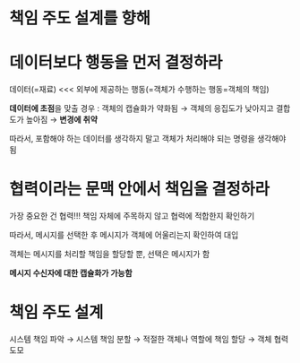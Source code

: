 # 책임 주도 설계를 향해

# **데이터보다 행동을 먼저 결정하라**

데이터(=재료) <<< 외부에 제공하는 행동(=객체가 수행하는 행동=객체의 책임)

**데이터에 초점**을 맞출 경우 : 객체의 캡슐화가 약화됨 → 객체의 응집도가 낮아지고 결합도가 높아짐 → **변경에 취약**

따라서, 포함해야 하는 데이터를 생각하지 말고 객체가 처리해야 되는 명령을 생각해야 됨

# 협력이라는 문맥 안에서 책임을 결정하라

가장 중요한 건 협력!!! 책임 자체에 주목하지 않고 협력에 적합한지 확인하기

따라서, 메시지를 선택한 후 메시지가 객체에 어울리는지 확인하여 대입

객체는 메시지를 처리할 책임을 할당할 뿐, 선택은 메시지가 함

**메시지 수신자에 대한 캡슐화가 가능함**

# 책임 주도 설계

시스템 책임 파악 → 시스템 책임 분할 → 적절한 객체나 역할에 책임 할당 → 객체 협력 도모
